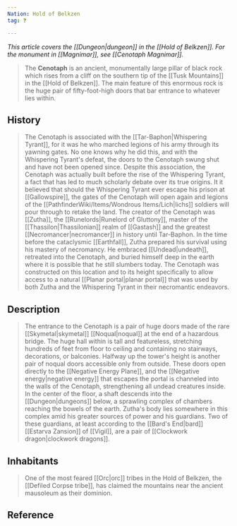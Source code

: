 ```yaml
---
Nation: Hold of Belkzen
tag: ❓

---
```


*This article covers the [[Dungeon|dungeon]] in the [[Hold of Belkzen]]. For the monument in [[Magnimar]], see [[Cenotaph Magnimar]].*

> The **Cenotaph** is an ancient, monumentally large pillar of black rock which rises from a cliff on the southern tip of the [[Tusk Mountains]] in the [[Hold of Belkzen]]. The main feature of this enormous rock is the huge pair of fifty-foot-high doors that bar entrance to whatever lies within.



## History

> The Cenotaph is associated with the [[Tar-Baphon|Whispering Tyrant]], for it was he who marched legions of his army through its yawning gates. No one knows why he did this, and with the Whispering Tyrant's defeat, the doors to the Cenotaph swung shut and have not been opened since. Despite this association, the Cenotaph was actually built before the rise of the Whispering Tyrant, a fact that has led to much scholarly debate over its true origins. It it believed that should the Whispering Tyrant ever escape his prison at [[Gallowspire]], the gates of the Cenotaph will open again and legions of the [[PathfinderWiki/Items/Wondrous Items/Lich|lichs]] soldiers will pour through to retake the land.
> The creator of the Cenotaph was [[Zutha]], the [[Runelords|Runelord of Gluttony]], master of the [[Thassilon|Thassilonian]] realm of [[Gastash]] and the greatest [[Necromancer|necromancer]] in history until Tar-Baphon. In the time before the cataclysmic [[Earthfall]], Zutha prepared his survival using his mastery of necromancy. He embraced [[Undead|undeath]], retreated into the Cenotaph, and buried himself deep in the earth where it is possible that he still slumbers today. The Cenotaph was constructed on this location and to its height specifically to allow access to a natural [[Planar portal|planar portal]] that was used by both Zutha and the Whispering Tyrant in their necromantic endeavors.


## Description

> The entrance to the Cenotaph is a pair of huge doors made of the rare [[Skymetal|skymetal]] [[Noqual|noqual]] at the end of a hazardous bridge. The huge hall within is tall and featureless, stretching hundreds of feet from floor to ceiling and containing no stairways, decorations, or balconies. Halfway up the tower's height is another pair of noqual doors accessible only from outside. These doors open directly to the [[Negative Energy Plane]], and the [[Negative energy|negative energy]] that escapes the portal is channeled into the walls of the Cenotaph, strengthening all undead creatures inside. In the center of the floor, a shaft descends into the [[Dungeon|dungeons]] below, a sprawling complex of chambers reaching the bowels of the earth. Zutha's body lies somewhere in this complex amid his greater sources of power and his guardians. Two of these guardians, at least according to the [[Bard's End|bard]] [[Estarva Zansion]] of [[Vigil]], are a pair of [[Clockwork dragon|clockwork dragons]].


## Inhabitants

> One of the most feared [[Orc|orc]] tribes in the Hold of Belkzen, the [[Defiled Corpse tribe]], has claimed the mountains near the ancient mausoleum as their dominion.


## Reference







